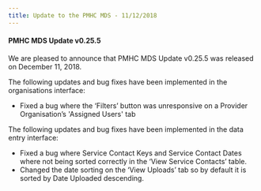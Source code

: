 ```yaml
---
title: Update to the PMHC MDS - 11/12/2018
---
```


#### PMHC MDS Update v0.25.5 ####

We are pleased to announce that PMHC MDS Update v0.25.5 was released on December 11, 2018.

The following updates and bug fixes have been implemented in the organisations interface:
* Fixed a bug where the ‘Filters’ button was unresponsive on a Provider Organisation’s 
  'Assigned Users' tab

The following updates and bug fixes have been implemented in the data entry interface:
* Fixed a bug where Service Contact Keys and Service Contact Dates where not being sorted 
  correctly in the ‘View Service Contacts’ table.
* Changed the date sorting on the ‘View Uploads’ tab so by default it is sorted by Date 
  Uploaded descending.
